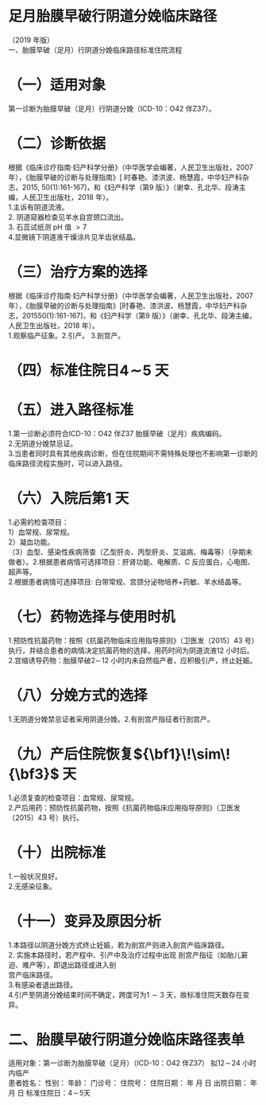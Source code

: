 # 足月胎膜早破行阴道分娩临床路径  
（2019 年版）  
一、胎膜早破（足月）行阴道分娩临床路径标准住院流程  
# （一）适用对象  
第一诊断为胎膜早破（足月）行阴道分娩（ICD-10：O42 伴Z37）。  
# （二）诊断依据  
根据《临床诊疗指南·妇产科学分册》（中华医学会编著，人民卫生出版社，2007 年），《胎膜早破的诊断与处理指南》[ 时春艳、漆洪波、杨慧霞，中华妇产科杂志，2015, 50(1):161-167]，和《妇产科学（第9 版）》（谢幸、孔北华、段涛主编，人民卫生出版社，2018 年）。  
1.主诉有阴道流液。  
2. 阴道窥器检查见羊水自宫颈口流出。  
3. 石蕊试纸测 pH  值 $>7$  
4.显微镜下阴道液干燥涂片见羊齿状结晶。  
# （三）治疗方案的选择  
根据《临床诊疗指南·妇产科学分册》（中华医学会编著，人民卫生出版社，2007 年），《胎膜早破的诊断与处理指南》[时春艳、漆洪波、杨慧霞，中华妇产科杂志，201550(1):161-167]，和《妇产科学（第9 版）》（谢幸、孔北华、段涛主编，人民卫生出版社，2018 年）。  
1.观察临产征象。2.引产。 3.剖宫产。  
# （四）标准住院日${\pmb4}\!\sim\!{\pmb5}$ 天  
# （五）进入路径标准  
1.第一诊断必须符合ICD-10：O42 伴Z37 胎膜早破（足月）疾病编码。  
2.无阴道分娩禁忌证。  
3.当患者同时具有其他疾病诊断，但在住院期间不需特殊处理也不影响第一诊断的临床路径流程实施时，可以进入路径。  
# （六）入院后第1 天  
1.必需的检查项目：  
1）血常规、尿常规。  
2）凝血功能。  
（3）血型、感染性疾病筛查（乙型肝炎、丙型肝炎、艾滋病、梅毒等）（孕期未做者）。2.根据患者病情可选择项目：肝肾功能、电解质、C 反应蛋白，心电图、超声等。  
2.根据患者病情可选择项目: 白带常规、宫颈分泌物培养+药敏、羊水结晶等。  
# （七）药物选择与使用时机  
1.预防性抗菌药物：按照《抗菌药物临床应用指导原则》（卫医发〔2015〕43 号）执行，并结合患者的病情决定抗菌药物的选择，用药时间为阴道流液12 小时后。  
2.宫缩诱导药物：胎膜早破$2\sim\!12$ 小时内未自然临产者，应积极引产，终止妊娠。  
# （八）分娩方式的选择  
1.无阴道分娩禁忌证者采用阴道分娩。2.有剖宫产指征者行剖宫产。  
# （九）产后住院恢复${\bf1}\!\sim\!{\bf3}$ 天  
1.必须复查的检查项目：血常规、尿常规。  
2.产后用药：预防性抗菌药物，按照《抗菌药物临床应用指导原则》（卫医发〔2015〕43 号）执行。  
# （十）出院标准  
1.一般状况良好。  
2.无感染征象。  
# （十一）变异及原因分析  
1.本路径以阴道分娩方式终止妊娠，若为剖宫产则进入剖宫产临床路径。  
2. 实施本路径时，若产程中、引产中及治疗过程中出现 剖宫产指征（如胎儿窘迫、难产等），即退出路径或进入剖  
宫产临床路径。  
3.有感染者退出路径。  
4.引产至阴道分娩结束时间不确定，跨度可为$1\sim3$ 天，故标准住院天数存在变异。  
# 二、胎膜早破行阴道分娩临床路径表单  
适用对象：第一诊断为胎膜早破（足月）（ICD-10：O42 伴Z37） 拟$12\!\sim\!24$ 小时内临产  
患者姓名：           性别：    年龄：    门诊号：       住院号：       住院日期：    年   月   日   出院日期：    年   月   日  标准住院日：$4\!\sim\!5$天  
